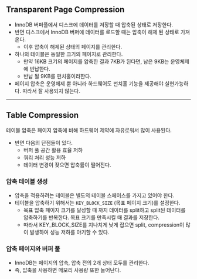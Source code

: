 ## Transparent Page Compression

- InnoDB 버퍼풀에서 디스크에 데이터를 저장할 때 압축된 상태로 저장한다.
- 반면 디스크에서 InnoDB 버퍼에 데이터를 로드할 때는 압축이 해제 된 상태로 가져온다.
  - 이후 압축이 해제된 상태의 페이지를 관리한다.
- 하나의 테이블은 동일한 크기의 페이지로 관리한다.
  - 만약 16KB 크기의 페이지를 압축한 결과 7KB가 된다면, 남은 9KB는 운영체제에 반납한다.
  - 반납 될 9KB를 펀치홀이라한다.
- 페이지 압축은 운영체제 뿐 아니라 하드웨어도 펀치홀 기능을 제공해야 실현가능하다. 따라서 잘 사용되지 않는다.

---

## Table Compression

테이블 압축은 페이지 압축에 비해 하드웨어 제약에 자유로워서 많이 사용된다.

- 반면 다음의 단점들이 있다.
  - 버퍼 풀 공간 활용 효율 저하
  - 쿼리 처리 성능 저하
  - 데이터 변경이 잦으면 압축률이 떨어진다.

### 압축 테이블 생성

- 압축을 적용하려는 테이블은 별도의 테이블 스페이스를 가지고 있어야 한다.
- 테이블을 압축하기 위해서는 `KEY_BLOCK_SIZE` (목표 페이지 크기)를 설정한다.
  - 목표 압축 페이지 크기를 달성할 때 까지 데이터를 split하고 split된 데이터를 압축하기를 반복한다. 목표 크기를 만족시킬 때 결과를 저장한다.
  - 따라서 KEY_BLOCK_SIZE를 지나치게 낮게 잡으면 split, compression이 많이 발생하여 성능 저하를 야기할 수 있다.

### 압축 페이지와 버퍼 풀

- InnoDB는 페이지의 압축, 압축 전의 2개 상태 모두를 관리한다.
- 즉, 압축을 사용하면 메모리 사용량 또한 늘어난다.
